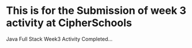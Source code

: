 # This is for the Submission of week 3 activity at CipherSchools

Java Full Stack Week3 Activity Completed...
